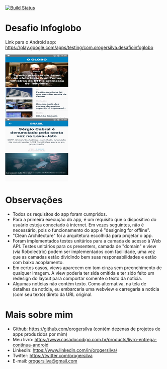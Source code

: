 [![Build Status](https://www.bitrise.io/app/d2313a699a87b338.svg?token=mxXviIT8SxmXMUZpsNOy2A)](https://www.bitrise.io/app/d2313a699a87b338)

# Desafio Infoglobo

Link para o Android app: https://play.google.com/apps/testing/com.orogersilva.desafioinfoglobo

<div>
    <div class="imgContainer">
        <img src="screenshots/infoglobo_1.jpg" width="200" height="200"/>
    </div>
    <div class="imgContainer">
        <img src="screenshots/infoglobo_2.jpg" width="200" height="200"/>
    </div>
</div>

# Observações

* Todos os requisitos do app foram cumpridos.
* Para a primeira execução do app, é um requisito que o dispositivo do usuário esteja conectado à internet. Em vezes seguintes, não é necessário, pois o funcionamento do app é "designing for offline".
* "Clean Architecture" foi a arquitetura escolhida para projetar o app.
* Foram implementados testes unitários para a camada de acesso à Web API. Testes unitários para os presenters, camada de "domain" e view (via Robolectric) podem ser implementados com facilidade, uma vez que as camadas estão dividindo bem suas responsabilidades e estão com baixo acoplamento.
* Em certos casos, views aparecem em tom cinza sem preenchimento de qualquer imagem. A view poderia ter sida omitida e ter sido feito um redesign do layout para comportar somente o texto da notícia.
* Algumas notícias não contém texto. Como alternativa, na tela de detalhes da notícia, eu embarcaria uma webview e carregaria a notícia (com seu texto) direto da URL original.

# Mais sobre mim

* Github: https://github.com/orogersilva (contém dezenas de projetos de apps produzidos por mim)
* Meu livro: https://www.casadocodigo.com.br/products/livro-entrega-continua-android
* Linkedin: https://www.linkedin.com/in/orogersilva/
* Twitter: https://twitter.com/orogersilva
* E-mail: orogersilva@gmail.com
